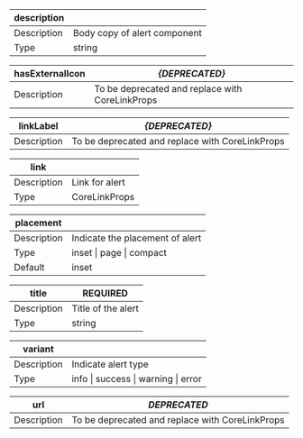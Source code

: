 | **description**     |                                                 |
|---------------------|-------------------------------------------------|
| Description         | Body copy of alert component                    |
| Type                | string                                          |


| **hasExternalIcon** | **_{DEPRECATED}_**                              |
|---------------------|-------------------------------------------------|
| Description         | To be deprecated and replace with CoreLinkProps |

| **linkLabel**       | **_{DEPRECATED}_**                              |
|---------------------|-------------------------------------------------|
| Description         | To be deprecated and replace with CoreLinkProps |

| **link**            |                                                 |
|---------------------|-------------------------------------------------|
| Description         | Link for alert                                  |
| Type                | CoreLinkProps                                   |

| **placement**       |                                                 |
|---------------------|-------------------------------------------------|
| Description         | Indicate the placement of alert                 |
| Type                | inset \| page \| compact                        |
| Default             | inset                                           |

| **title**           | **REQUIRED**                                    |
|---------------------|-------------------------------------------------|
| Description         | Title of the alert                              |
| Type                | string                                          |

| **variant**         |                                                 |
|---------------------|-------------------------------------------------|
| Description         | Indicate alert type                             |
| Type                | info \| success \| warning \| error             |


| **url**             | **_DEPRECATED_**                                |
|---------------------|-------------------------------------------------|
| Description         | To be deprecated and replace with CoreLinkProps |